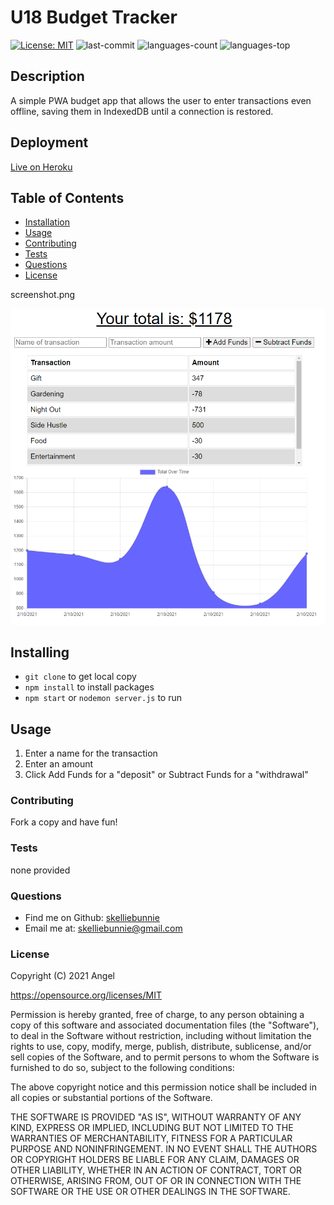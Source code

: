 # U18 Budget Tracker
[![License: MIT](https://img.shields.io/badge/License-MIT-yellow.svg)](https://opensource.org/licenses/MIT)
![last-commit](https://img.shields.io/github/last-commit/skelliebunnie/uw-u18-budget-tracker)
![languages-count](https://img.shields.io/github/languages/count/skelliebunnie/uw-u18-budget-tracker)
![languages-top](https://img.shields.io/github/languages/top/skelliebunnie/uw-u18-budget-tracker)

## Description
A simple PWA budget app that allows the user to enter transactions even offline, saving them in IndexedDB until a connection is restored.

## Deployment
[Live on Heroku](https://powerful-river-91365.herokuapp.com/)

## Table of Contents
* [Installation](#Installation)
* [Usage](#Usage)
* [Contributing](#Contributing)
* [Tests](#Tests)
* [Questions](#Questions)
* [License](#License)

screenshot.png

![Screenshot](screenshot.png)
## Installing
- ```git clone``` to get local copy
- ```npm install``` to install packages
- ```npm start``` or ```nodemon server.js``` to run

## Usage
1. Enter a name for the transaction
2. Enter an amount
3. Click Add Funds for a "deposit" or Subtract Funds for a "withdrawal"

### Contributing
Fork a copy and have fun!

### Tests
none provided

### Questions
- Find me on Github: [skelliebunnie](https://github.com/skelliebunnie)
- Email me at: skelliebunnie@gmail.com

### License
Copyright (C) 2021 Angel

https://opensource.org/licenses/MIT

Permission is hereby granted, free of charge, to any person obtaining a copy of this software and associated documentation files (the "Software"), to deal in the Software without restriction, including without limitation the rights to use, copy, modify, merge, publish, distribute, sublicense, and/or sell copies of the Software, and to permit persons to whom the Software is furnished to do so, subject to the following conditions:

The above copyright notice and this permission notice shall be included in all copies or substantial portions of the Software.

THE SOFTWARE IS PROVIDED "AS IS", WITHOUT WARRANTY OF ANY KIND, EXPRESS OR IMPLIED, INCLUDING BUT NOT LIMITED TO THE WARRANTIES OF MERCHANTABILITY, FITNESS FOR A PARTICULAR PURPOSE AND NONINFRINGEMENT. IN NO EVENT SHALL THE AUTHORS OR COPYRIGHT HOLDERS BE LIABLE FOR ANY CLAIM, DAMAGES OR OTHER LIABILITY, WHETHER IN AN ACTION OF CONTRACT, TORT OR OTHERWISE, ARISING FROM, OUT OF OR IN CONNECTION WITH THE SOFTWARE OR THE USE OR OTHER DEALINGS IN THE SOFTWARE.